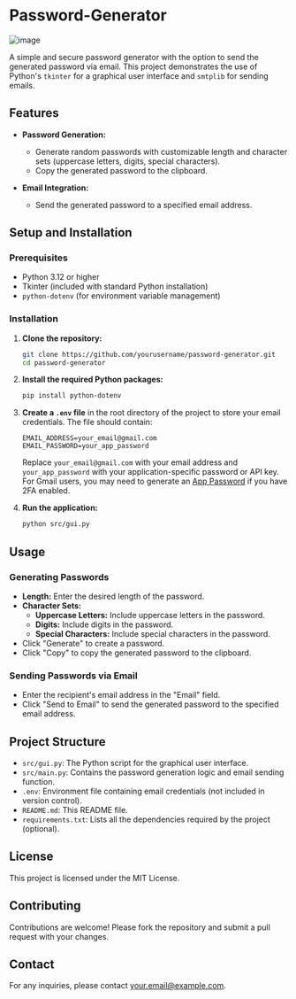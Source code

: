 # Password-Generator

![image](https://github.com/user-attachments/assets/3a18e017-e2d4-4480-9c88-1c71b941cc2a)

A simple and secure password generator with the option to send the generated password via email. This project demonstrates the use of Python's `tkinter` for a graphical user interface and `smtplib` for sending emails.

## Features

- **Password Generation:**
  - Generate random passwords with customizable length and character sets (uppercase letters, digits, special characters).
  - Copy the generated password to the clipboard.

- **Email Integration:**
  - Send the generated password to a specified email address.

## Setup and Installation

### Prerequisites

- Python 3.12 or higher
- Tkinter (included with standard Python installation)
- `python-dotenv` (for environment variable management)

### Installation

1. **Clone the repository:**

    ```bash
    git clone https://github.com/yourusername/password-generator.git
    cd password-generator
    ```

2. **Install the required Python packages:**

    ```bash
    pip install python-dotenv
    ```

3. **Create a `.env` file** in the root directory of the project to store your email credentials. The file should contain:

    ```plaintext
    EMAIL_ADDRESS=your_email@gmail.com
    EMAIL_PASSWORD=your_app_password
    ```

    Replace `your_email@gmail.com` with your email address and `your_app_password` with your application-specific password or API key. For Gmail users, you may need to generate an [App Password](https://support.google.com/accounts/answer/185833) if you have 2FA enabled.

4. **Run the application:**

    ```bash
    python src/gui.py
    ```

## Usage

### Generating Passwords

- **Length:** Enter the desired length of the password.
- **Character Sets:**
  - **Uppercase Letters:** Include uppercase letters in the password.
  - **Digits:** Include digits in the password.
  - **Special Characters:** Include special characters in the password.
- Click "Generate" to create a password.
- Click "Copy" to copy the generated password to the clipboard.

### Sending Passwords via Email

- Enter the recipient's email address in the "Email" field.
- Click "Send to Email" to send the generated password to the specified email address.

## Project Structure

- `src/gui.py`: The Python script for the graphical user interface.
- `src/main.py`: Contains the password generation logic and email sending function.
- `.env`: Environment file containing email credentials (not included in version control).
- `README.md`: This README file.
- `requirements.txt`: Lists all the dependencies required by the project (optional).

## License

This project is licensed under the MIT License.

## Contributing

Contributions are welcome! Please fork the repository and submit a pull request with your changes.

## Contact

For any inquiries, please contact [your.email@example.com](mailto:your.email@example.com).
